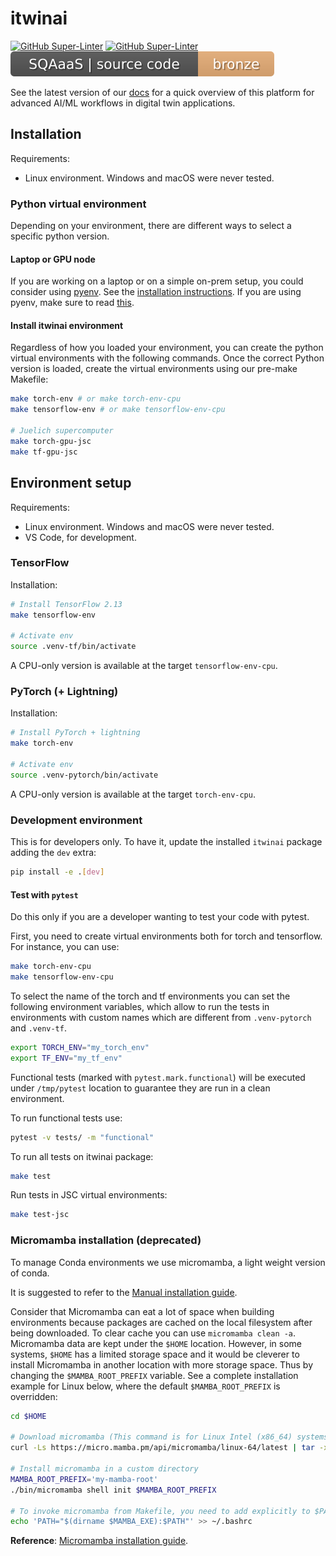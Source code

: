 # itwinai

[![GitHub Super-Linter](https://github.com/interTwin-eu/T6.5-AI-and-ML/actions/workflows/lint.yml/badge.svg)](https://github.com/marketplace/actions/super-linter)
[![GitHub Super-Linter](https://github.com/interTwin-eu/T6.5-AI-and-ML/actions/workflows/check-links.yml/badge.svg)](https://github.com/marketplace/actions/markdown-link-check)
 [![SQAaaS source code](https://github.com/EOSC-synergy/itwinai.assess.sqaaas/raw/dev/.badge/status_shields.svg)](https://sqaaas.eosc-synergy.eu/#/full-assessment/report/https://raw.githubusercontent.com/eosc-synergy/itwinai.assess.sqaaas/dev/.report/assessment_output.json)

See the latest version of our [docs](https://intertwin-eu.github.io/itwinai/)
for a quick overview of this platform for advanced AI/ML workflows in digital twin applications.

## Installation

Requirements:

- Linux environment. Windows and macOS were never tested.

### Python virtual environment

Depending on your environment, there are different ways to
select a specific python version.

#### Laptop or GPU node

If you are working on a laptop
or on a simple on-prem setup, you could consider using
[pyenv](https://github.com/pyenv/pyenv). See the
[installation instructions](https://github.com/pyenv/pyenv?tab=readme-ov-file#installation). If you are using pyenv,
make sure to read [this](https://github.com/pyenv/pyenv/wiki#suggested-build-environment).

#### Install itwinai environment

Regardless of how you loaded your environment, you can create the
python virtual environments with the following commands.
Once the correct Python version is loaded, create the virtual
environments using our pre-make Makefile:

```bash
make torch-env # or make torch-env-cpu
make tensorflow-env # or make tensorflow-env-cpu

# Juelich supercomputer
make torch-gpu-jsc
make tf-gpu-jsc
```

## Environment setup

Requirements:

- Linux environment. Windows and macOS were never tested.
- VS Code, for development.

### TensorFlow

Installation:

```bash
# Install TensorFlow 2.13
make tensorflow-env

# Activate env
source .venv-tf/bin/activate
```

A CPU-only version is available at the target `tensorflow-env-cpu`.

### PyTorch (+ Lightning)

Installation:

```bash
# Install PyTorch + lightning
make torch-env

# Activate env
source .venv-pytorch/bin/activate
```

A CPU-only version is available at the target `torch-env-cpu`.

### Development environment

This is for developers only. To have it, update the installed `itwinai` package
adding the `dev` extra:

```bash
pip install -e .[dev]
```

#### Test with `pytest`

Do this only if you are a developer wanting to test your code with pytest.

First, you need to create virtual environments both for torch and tensorflow.
For instance, you can use:

```bash
make torch-env-cpu
make tensorflow-env-cpu
```

To select the name of the torch and tf environments you can set the following
environment variables, which allow to run the tests in environments with
custom names which are different from `.venv-pytorch` and `.venv-tf`.

```bash
export TORCH_ENV="my_torch_env"
export TF_ENV="my_tf_env"
```

Functional tests (marked with `pytest.mark.functional`) will be executed under
`/tmp/pytest` location to guarantee they are run in a clean environment.

To run functional tests use:

```bash
pytest -v tests/ -m "functional"
```

To run all tests on itwinai package:

```bash
make test
```

Run tests in JSC virtual environments:

```bash
make test-jsc
```

### Micromamba installation (deprecated)

To manage Conda environments we use micromamba, a light weight version of conda.

It is suggested to refer to the
[Manual installation guide](https://mamba.readthedocs.io/en/latest/installation/micromamba-installation.html#manual-installation).

Consider that Micromamba can eat a lot of space when building environments because packages are cached on
the local filesystem after being downloaded. To clear cache you can use `micromamba clean -a`.
Micromamba data are kept under the `$HOME` location. However, in some systems, `$HOME` has a limited storage
space and it would be cleverer to install Micromamba in another location with more storage space.
Thus by changing the `$MAMBA_ROOT_PREFIX` variable. See a complete installation example for Linux below, where the
default `$MAMBA_ROOT_PREFIX` is overridden:

```bash
cd $HOME

# Download micromamba (This command is for Linux Intel (x86_64) systems. Find the right one for your system!)
curl -Ls https://micro.mamba.pm/api/micromamba/linux-64/latest | tar -xvj bin/micromamba

# Install micromamba in a custom directory
MAMBA_ROOT_PREFIX='my-mamba-root'
./bin/micromamba shell init $MAMBA_ROOT_PREFIX

# To invoke micromamba from Makefile, you need to add explicitly to $PATH
echo 'PATH="$(dirname $MAMBA_EXE):$PATH"' >> ~/.bashrc
```

**Reference**: [Micromamba installation guide](https://mamba.readthedocs.io/en/latest/installation/micromamba-installation.html).

